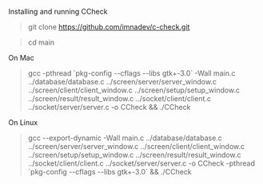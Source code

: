 Installing and running CCheck
> git clone https://github.com/imnadev/c-check.git

> cd main

On Mac
> gcc -pthread \`pkg-config --cflags --libs gtk+-3.0\` -Wall main.c ../database/database.c ../screen/server/server_window.c ../screen/client/client_window.c ../screen/setup/setup_window.c ../screen/result/result_window.c ../socket/client/client.c ../socket/server/server.c -o CCheck && ./CCheck

On Linux
> gcc --export-dynamic -Wall main.c ../database/database.c ../screen/server/server_window.c ../screen/client/client_window.c ../screen/setup/setup_window.c ../screen/result/result_window.c ../socket/client/client.c ../socket/server/server.c -o CCheck -pthread \`pkg-config --cflags --libs gtk+-3.0\` && ./CCheck
